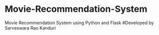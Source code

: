 # Movie-Recommendation-System
Movie Recommendation System using Python and Flask
#Developed by Sarveswara Rao Kanduri
